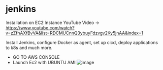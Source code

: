 # jenkins
Installation on EC2 Instance
YouTube Video -> https://www.youtube.com/watch?v=zZfhAXfBvVA&list=RDCMUCnnQ3ybuyFdzvgv2Ky5jnAA&index=1

Install Jenkins, configure Docker as agent, set up cicd, deploy applications to k8s and much more.

* GO TO AWS CONSOLE
* Launch Ec2 with UBUNTU AMI
![image](https://github.com/sowmiya429/jenkins/assets/80743760/2afe1e84-ba31-43be-bd31-d9b8ed4b4094)

